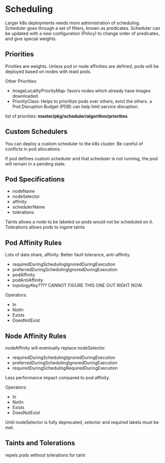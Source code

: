 # Scheduling

Larger k8s deployments needs more administration of scheduling.  Scheduler goes through a set of filters, known as predicates.  Scheduler can be updated with a new configuration (Policy) to change order of predicates, and give special weights.

## Priorities

Prioities are weights.  Unless pod or node affinities are defined, pods will be deployed based on nodes with least pods.  

Other Priorities:

- ImageLocalityPriorityMap: favors nodes which already have images downloaded.
- PriorityClass: Helps to prioritize pods over others, evict the others.  a Pod Disruption Budget (PDB) can help limit service disruption.  

list of priorities: **master/pkg/scheduler/algorithm/priorities**

## Custom Schedulers

You can deploy a custom scheduler to the k8s cluster.  Be careful of conflicts in pod allocations.  

If pod defines custom scheduler and that scheduler is not running, the pod will remain in a pending state.

## Pod Specifications

- nodeName
- nodeSelector
- affinity
- schedulerName
- tolerations

Taints allows a node to be labeled so pods would not be scheduled on it.  Tolerations allows pods to ingore taints

## Pod Affinity Rules

Lots of data share, affinity.  Better fault tolerance, anti-affinity.  

- requiredDuringSchedulingIgnoredDuringExecution
- preferredDuringSchedulingIgnoredDuringExecution
- podAffinity
- podAntiAffinity
- topologyKey????  CANNOT FIGURE THIS ONE OUT RIGHT NOW.

Operators:

- In
- NotIn
- Exists
- DoesNotExist

## Node Affinity Rules

nodeAffinity will eventually replace nodeSelector.  

- requiredDuringSchedulingIgnoredDuringExecution
- preferredDuringSchedulingIgnoredDuringExecution
- requiredDuringSchedulingRequiredDuringExecution

Less performance impact compared to pod affinity.

Operators:

- In
- NotIn
- Exists
- DoesNotExist

Until nodeSelector is fully deprecated, selector and required labels must be met.

## Taints and Tolerations

repels pods without tolerations for taint


